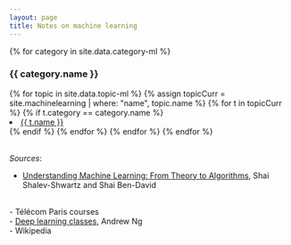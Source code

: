```yaml
---
layout: page
title: Notes on machine learning
---
```


{% for category in site.data.category-ml %}

<h3>{{ category.name }}</h3>
<u1>
    {% for topic in site.data.topic-ml %}
        {% assign topicCurr = site.machinelearning | where: "name", topic.name %}
        {% for t in topicCurr %}
            {% if t.category == category.name %}
                <li class="nobull">
                    <a class="cleanLink" href="{{ t.url }}">{{ t.name }}</a>
                </li>
            {% endif %}
        {% endfor %}
    {% endfor %}
</u1>
{% endfor %}

<br>
<br>

<i>Sources</i>:
<br>
- <a href="https://www.cs.huji.ac.il/~shais/UnderstandingMachineLearning/understanding-machine-learning-theory-algorithms.pdf">
    Understanding Machine Learning: From Theory to Algorithms</a>, Shai Shalev-Shwartz and Shai Ben-David
<br>
- Télécom Paris courses
<br>
- <a href="https://www.coursera.org/specializations/deep-learning">Deep learning classes</a>, Andrew Ng
<br>
- Wikipedia